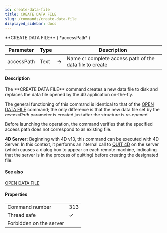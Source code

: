 ```yaml
---
id: create-data-file
title: CREATE DATA FILE
slug: /commands/create-data-file
displayed_sidebar: docs
---
```


<!--REF #_command_.CREATE DATA FILE.Syntax-->**CREATE DATA FILE** ( *accessPath* )<!-- END REF-->
<!--REF #_command_.CREATE DATA FILE.Params-->
| Parameter | Type |  | Description |
| --- | --- | --- | --- |
| accessPath | Text | &#8594;  | Name or complete access path of the data file to create |

<!-- END REF-->

#### Description 

<!--REF #_command_.CREATE DATA FILE.Summary-->The **CREATE DATA FILE** command creates a new data file to disk and replaces the data file opened by the 4D application on-the-fly.<!-- END REF-->

The general functioning of this command is identical to that of the [OPEN DATA FILE](open-data-file.md) command; the only difference is that the new data file set by the *accessPath* parameter is created just after the structure is re-opened.

Before launching the operation, the command verifies that the specified access path does not correspond to an existing file.

**4D Server:** Beginning with 4D v13, this command can be executed with 4D Server. In this context, it performs an internal call to [QUIT 4D](quit-4d.md) on the server (which causes a dialog box to appear on each remote machine, indicating that the server is in the process of quitting) before creating the designated file. 

#### See also 

[OPEN DATA FILE](open-data-file.md)  

#### Properties
|  |  |
| --- | --- |
| Command number | 313 |
| Thread safe | &check; |
| Forbidden on the server ||


